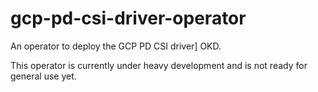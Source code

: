 # gcp-pd-csi-driver-operator

An operator to deploy the GCP PD CSI driver] OKD.

This operator is currently under heavy development and is not ready for general use yet.
